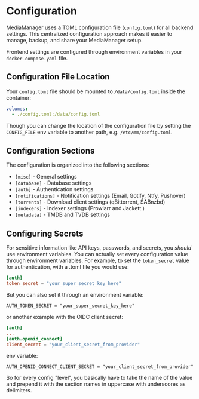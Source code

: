 # Configuration

MediaManager uses a TOML configuration file (`config.toml`) for all backend settings.
This centralized configuration approach makes it easier to manage, backup, and share your MediaManager setup.

Frontend settings are configured through environment variables in your `docker-compose.yaml` file.

## Configuration File Location

Your `config.toml` file should be mounted to `/data/config.toml` inside the container:

```yaml
volumes:
  - ./config.toml:/data/config.toml
```

Though you can change the location of the configuration file by setting the `CONFIG_FILE` env variable to another path,
e.g. `/etc/mm/config.toml`.

## Configuration Sections

The configuration is organized into the following sections:

- `[misc]` - General settings
- `[database]` - Database settings
- `[auth]` - Authentication settings
- `[notifications]` - Notification settings (Email, Gotify, Ntfy, Pushover)
- `[torrents]` - Download client settings (qBittorrent, SABnzbd)
- `[indexers]` - Indexer settings (Prowlarr and Jackett )
- `[metadata]` - TMDB and TVDB settings

## Configuring Secrets

For sensitive information like API keys, passwords, and secrets, you _should_ use environment variables.
You can actually set every configuration value through environment variables.
For example, to set the `token_secret` value for authentication, with a .toml file you would use:

```toml
[auth]
token_secret = "your_super_secret_key_here"
```

But you can also set it through an environment variable:

```
AUTH_TOKEN_SECRET = "your_super_secret_key_here"
```

or another example with the OIDC client secret:

```toml
[auth]
...
[auth.openid_connect]
client_secret = "your_client_secret_from_provider"
```

env variable:

```
AUTH_OPENID_CONNECT_CLIENT_SECRET = "your_client_secret_from_provider"
```

So for every config "level", you basically have to take the name of the value and prepend it with the section names in
uppercase with underscores as delimiters.



